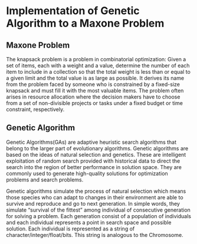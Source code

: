 # Implementation of Genetic Algorithm to a Maxone Problem

## Maxone Problem

The knapsack problem is a problem in combinatorial optimization: Given a set of items, each with a weight and a value, determine the number of each item to include in a collection so that the total weight is less than or equal to a given limit and the total value is as large as possible. It derives its name from the problem faced by someone who is constrained by a fixed-size knapsack and must fill it with the most valuable items. The problem often arises in resource allocation where the decision makers have to choose from a set of non-divisible projects or tasks under a fixed budget or time constraint, respectively.

## Genetic Algorithm

Genetic Algorithms(GAs) are adaptive heuristic search algorithms that belong to the larger part of evolutionary algorithms. Genetic algorithms are based on the ideas of natural selection and genetics. These are intelligent exploitation of random search provided with historical data to direct the search into the region of better performance in solution space. They are commonly used to generate high-quality solutions for optimization problems and search problems.

Genetic algorithms simulate the process of natural selection which means those species who can adapt to changes in their environment are able to survive and reproduce and go to next generation. In simple words, they simulate “survival of the fittest” among individual of consecutive generation for solving a problem. Each generation consist of a population of individuals and each individual represents a point in search space and possible solution. Each individual is represented as a string of character/integer/float/bits. This string is analogous to the Chromosome.
 
